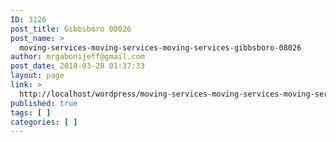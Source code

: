 ```yaml
---
ID: 3126
post_title: Gibbsboro 08026
post_name: >
  moving-services-moving-services-moving-services-gibbsboro-08026
author: mrgabonijeff@gmail.com
post_date: 2018-03-28 01:37:33
layout: page
link: >
  http://localhost/wordpress/moving-services-moving-services-moving-services-gibbsboro-08026/
published: true
tags: [ ]
categories: [ ]
---
```


